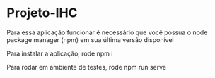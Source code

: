 # Projeto-IHC

Para essa aplicação funcionar é necessário que você possua o node package manager (npm) em sua última versão disponível

Para instalar a aplicação, rode npm i

Para rodar em ambiente de testes, rode npm run serve
